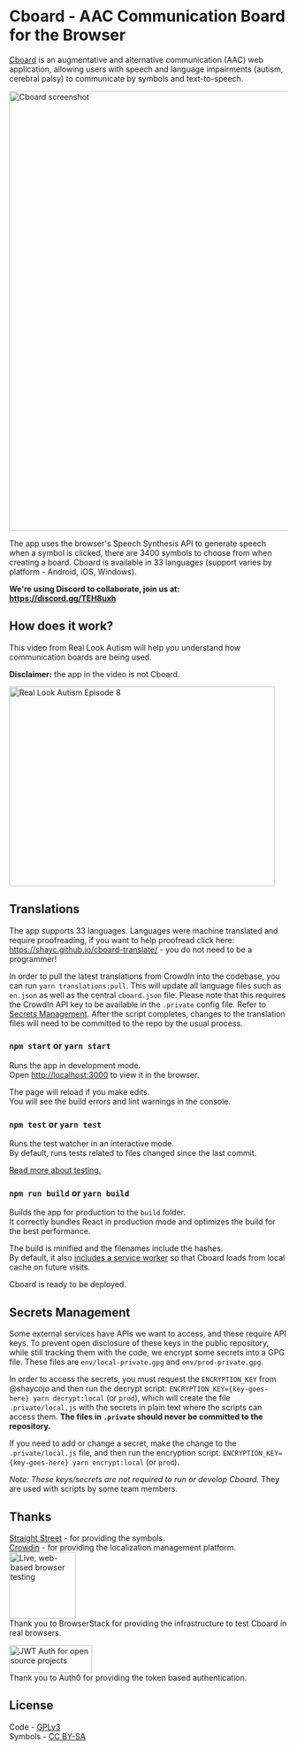 # Cboard - AAC Communication Board for the Browser

[Cboard](https://shayc.github.io/cboard) is an augmentative and alternative communication (AAC) web application, allowing users with speech and language impairments (autism, cerebral palsy) to communicate by symbols and text-to-speech.

<img src='https://i.imgur.com/eeH9cUM.jpg' width='794' alt='Cboard screenshot'>

The app uses the browser's Speech Synthesis API to generate speech when a symbol is clicked, there are 3400 symbols to choose from when creating a board. Cboard is available in 33 languages (support varies by platform - Android, iOS, Windows).

**We're using Discord to collaborate, join us at: https://discord.gg/TEH8uxh**

## How does it work?

This video from Real Look Autism will help you understand how communication boards are being used.

**Disclaimer:** the app in the video is not Cboard.

<a href="https://www.youtube.com/watch?v=oIGrxzPMVtw"><img src="https://img.youtube.com/vi/oIGrxzPMVtw/0.jpg" alt="Real Look Autism Episode 8" width="480" height="360"></a>

## Translations

The app supports 33 languages.
Languages were machine translated and require proofreading, if you want to help proofread click here: https://shayc.github.io/cboard-translate/ - you do not need to be a programmer!

In order to pull the latest translations from CrowdIn into the codebase, you can run `yarn translations:pull`. This will update all language files such as `en.json` as well as the central `cboard.json` file. Please note that this requires the CrowdIn API key to be available in the `.private` config file. Refer to [Secrets Management](#secrets-management). After the script completes, changes to the translation files will need to be committed to the repo by the usual process.

### `npm start` or `yarn start`

Runs the app in development mode.<br>
Open [http://localhost:3000](http://localhost:3000) to view it in the browser.

The page will reload if you make edits.<br>
You will see the build errors and lint warnings in the console.

### `npm test` or `yarn test`

Runs the test watcher in an interactive mode.<br>
By default, runs tests related to files changed since the last commit.

[Read more about testing.](https://github.com/facebookincubator/create-react-app/blob/master/packages/react-scripts/template/README.md#running-tests)

### `npm run build` or `yarn build`

Builds the app for production to the `build` folder.<br>
It correctly bundles React in production mode and optimizes the build for the best performance.

The build is minified and the filenames include the hashes.<br>
By default, it also [includes a service worker](https://github.com/facebookincubator/create-react-app/blob/master/packages/react-scripts/template/README.md#making-a-progressive-web-app) so that Cboard loads from local cache on future visits.

Cboard is ready to be deployed.

## Secrets Management

Some external services have APIs we want to access, and these require API keys. To prevent open disclosure of these keys in the public repository, while still tracking them with the code, we encrypt some secrets into a GPG file. These files are `env/local-private.gpg` and `env/prod-private.gpg`.

In order to access the secrets, you must request the `ENCRYPTION_KEY` from @shaycojo and then run the decrypt script: `ENCRYPTION_KEY={key-goes-here} yarn decrypt:local` (or `prod`), which will create the file `.private/local.js` with the secrets in plain text where the scripts can access them. **The files in `.private` should never be committed to the repository.** 

If you need to add or change a secret, make the change to the `.private/local.js` file, and then run the encryption script: `ENCRYPTION_KEY={key-goes-here} yarn encrypt:local` (or `prod`).

_Note: These keys/secrets are *not* required to run or develop Cboard._ They are used with scripts by some team members.

## Thanks

[Straight Street](http://straight-street.com/gallery.php) - for providing the symbols.  
[Crowdin](https://crowdin.com/) - for providing the localization management platform.  
[<img src="https://www.browserstack.com/images/mail/browserstack-logo-footer.png" width="120" alt="Live, web-based browser testing">](https://www.browserstack.com/)  
Thank you to BrowserStack for providing the infrastructure to test Cboard in real browsers.  

[<img src="https://cdn.auth0.com/oss/badges/a0-badge-light.png" width="150" height="50" alt="JWT Auth for open source projects">](https://auth0.com/?utm_source=oss&utm_medium=gp&utm_campaign=oss)  
Thank you to Auth0 for providing the token based authentication.  

## License

Code - [GPLv3](https://github.com/shayc/cboard/blob/master/LICENSE)  
Symbols - [CC BY-SA](https://creativecommons.org/licenses/by-sa/2.0/uk/)
